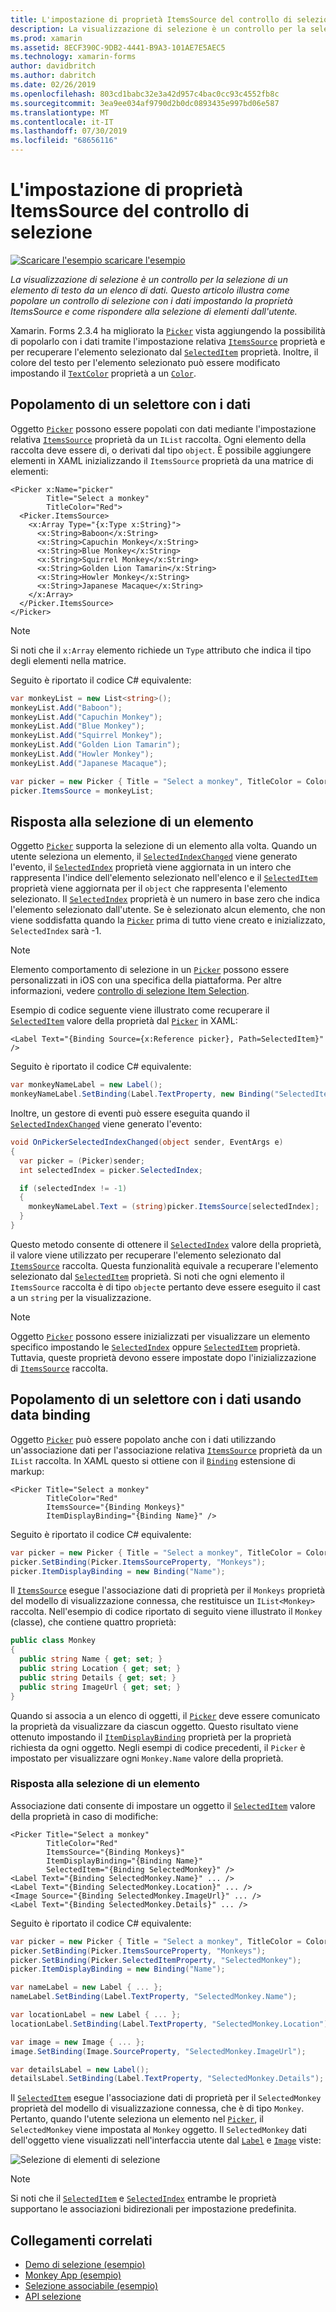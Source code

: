 ```yaml
---
title: L'impostazione di proprietà ItemsSource del controllo di selezione
description: La visualizzazione di selezione è un controllo per la selezione di un elemento di testo da un elenco di dati. Questo articolo illustra come popolare un controllo di selezione con i dati impostando la proprietà ItemsSource e come rispondere alla selezione di elementi dall'utente.
ms.prod: xamarin
ms.assetid: 8ECF390C-9DB2-4441-B9A3-101AE7E5AEC5
ms.technology: xamarin-forms
author: davidbritch
ms.author: dabritch
ms.date: 02/26/2019
ms.openlocfilehash: 803cd1babc32e3a42d957c4bac0cc93c4552fb8c
ms.sourcegitcommit: 3ea9ee034af9790d2b0dc0893435e997bd06e587
ms.translationtype: MT
ms.contentlocale: it-IT
ms.lasthandoff: 07/30/2019
ms.locfileid: "68656116"
---
```

# <a name="setting-a-pickers-itemssource-property"></a>L'impostazione di proprietà ItemsSource del controllo di selezione

[![Scaricare l'esempio](~/media/shared/download.png) scaricare l'esempio](https://docs.microsoft.com/samples/xamarin/xamarin-forms-samples/userinterface-monkeyapppicker)

_La visualizzazione di selezione è un controllo per la selezione di un elemento di testo da un elenco di dati. Questo articolo illustra come popolare un controllo di selezione con i dati impostando la proprietà ItemsSource e come rispondere alla selezione di elementi dall'utente._

Xamarin. Forms 2.3.4 ha migliorato la [`Picker`](xref:Xamarin.Forms.Picker) vista aggiungendo la possibilità di popolarlo con i dati tramite l'impostazione relativa [`ItemsSource`](xref:Xamarin.Forms.Picker.ItemsSource) proprietà e per recuperare l'elemento selezionato dal [`SelectedItem`](xref:Xamarin.Forms.Picker.SelectedItem) proprietà. Inoltre, il colore del testo per l'elemento selezionato può essere modificato impostando il [`TextColor`](xref:Xamarin.Forms.Picker.TextColor) proprietà a un [`Color`](xref:Xamarin.Forms.Color).

## <a name="populating-a-picker-with-data"></a>Popolamento di un selettore con i dati

Oggetto [`Picker`](xref:Xamarin.Forms.Picker) possono essere popolati con dati mediante l'impostazione relativa [`ItemsSource`](xref:Xamarin.Forms.Picker.ItemsSource) proprietà da un `IList` raccolta. Ogni elemento della raccolta deve essere di, o derivati dal tipo `object`. È possibile aggiungere elementi in XAML inizializzando il `ItemsSource` proprietà da una matrice di elementi:

```xaml
<Picker x:Name="picker"
        Title="Select a monkey"
        TitleColor="Red">
  <Picker.ItemsSource>
    <x:Array Type="{x:Type x:String}">
      <x:String>Baboon</x:String>
      <x:String>Capuchin Monkey</x:String>
      <x:String>Blue Monkey</x:String>
      <x:String>Squirrel Monkey</x:String>
      <x:String>Golden Lion Tamarin</x:String>
      <x:String>Howler Monkey</x:String>
      <x:String>Japanese Macaque</x:String>
    </x:Array>
  </Picker.ItemsSource>
</Picker>
```

> [!NOTE]
> Si noti che il `x:Array` elemento richiede un `Type` attributo che indica il tipo degli elementi nella matrice.

Seguito è riportato il codice C# equivalente:

```csharp
var monkeyList = new List<string>();
monkeyList.Add("Baboon");
monkeyList.Add("Capuchin Monkey");
monkeyList.Add("Blue Monkey");
monkeyList.Add("Squirrel Monkey");
monkeyList.Add("Golden Lion Tamarin");
monkeyList.Add("Howler Monkey");
monkeyList.Add("Japanese Macaque");

var picker = new Picker { Title = "Select a monkey", TitleColor = Color.Red };
picker.ItemsSource = monkeyList;
```

## <a name="responding-to-item-selection"></a>Risposta alla selezione di un elemento

Oggetto [`Picker`](xref:Xamarin.Forms.Picker) supporta la selezione di un elemento alla volta. Quando un utente seleziona un elemento, il [`SelectedIndexChanged`](xref:Xamarin.Forms.Picker.SelectedIndexChanged) viene generato l'evento, il [`SelectedIndex`](xref:Xamarin.Forms.Picker.SelectedIndex) proprietà viene aggiornata in un intero che rappresenta l'indice dell'elemento selezionato nell'elenco e il [`SelectedItem`](xref:Xamarin.Forms.Picker.SelectedItem) proprietà viene aggiornata per il `object` che rappresenta l'elemento selezionato. Il [`SelectedIndex`](xref:Xamarin.Forms.Picker.SelectedIndex) proprietà è un numero in base zero che indica l'elemento selezionato dall'utente. Se è selezionato alcun elemento, che non viene soddisfatta quando la [`Picker`](xref:Xamarin.Forms.Picker) prima di tutto viene creato e inizializzato, `SelectedIndex` sarà -1.

> [!NOTE]
> Elemento comportamento di selezione in un [`Picker`](xref:Xamarin.Forms.Picker) possono essere personalizzati in iOS con una specifica della piattaforma. Per altre informazioni, vedere [controllo di selezione Item Selection](~/xamarin-forms/platform/ios/picker-selection.md).

Esempio di codice seguente viene illustrato come recuperare il [`SelectedItem`](xref:Xamarin.Forms.Picker.SelectedItem) valore della proprietà dal [`Picker`](xref:Xamarin.Forms.Picker) in XAML:

```xaml
<Label Text="{Binding Source={x:Reference picker}, Path=SelectedItem}" />
```

Seguito è riportato il codice C# equivalente:

```csharp
var monkeyNameLabel = new Label();
monkeyNameLabel.SetBinding(Label.TextProperty, new Binding("SelectedItem", source: picker));
```

Inoltre, un gestore di eventi può essere eseguita quando il [`SelectedIndexChanged`](xref:Xamarin.Forms.Picker.SelectedIndexChanged) viene generato l'evento:

```csharp
void OnPickerSelectedIndexChanged(object sender, EventArgs e)
{
  var picker = (Picker)sender;
  int selectedIndex = picker.SelectedIndex;

  if (selectedIndex != -1)
  {
    monkeyNameLabel.Text = (string)picker.ItemsSource[selectedIndex];
  }
}
```

Questo metodo consente di ottenere il [`SelectedIndex`](xref:Xamarin.Forms.Picker.SelectedIndex) valore della proprietà, il valore viene utilizzato per recuperare l'elemento selezionato dal [`ItemsSource`](xref:Xamarin.Forms.Picker.ItemsSource) raccolta. Questa funzionalità equivale a recuperare l'elemento selezionato dal [`SelectedItem`](xref:Xamarin.Forms.Picker.SelectedItem) proprietà. Si noti che ogni elemento il `ItemsSource` raccolta è di tipo `object`e pertanto deve essere eseguito il cast a un `string` per la visualizzazione.

> [!NOTE]
> Oggetto [`Picker`](xref:Xamarin.Forms.Picker) possono essere inizializzati per visualizzare un elemento specifico impostando le [`SelectedIndex`](xref:Xamarin.Forms.Picker.SelectedIndex) oppure [`SelectedItem`](xref:Xamarin.Forms.Picker.SelectedItem) proprietà. Tuttavia, queste proprietà devono essere impostate dopo l'inizializzazione di [`ItemsSource`](xref:Xamarin.Forms.Picker.ItemsSource) raccolta.

## <a name="populating-a-picker-with-data-using-data-binding"></a>Popolamento di un selettore con i dati usando data binding

Oggetto [`Picker`](xref:Xamarin.Forms.Picker) può essere popolato anche con i dati utilizzando un'associazione dati per l'associazione relativa [`ItemsSource`](xref:Xamarin.Forms.Picker.ItemsSource) proprietà da un `IList` raccolta. In XAML questo si ottiene con il [`Binding`](xref:Xamarin.Forms.Xaml.BindingExtension) estensione di markup:

```xaml
<Picker Title="Select a monkey"
        TitleColor="Red"
        ItemsSource="{Binding Monkeys}"
        ItemDisplayBinding="{Binding Name}" />
```

Seguito è riportato il codice C# equivalente:

```csharp
var picker = new Picker { Title = "Select a monkey", TitleColor = Color.Red };
picker.SetBinding(Picker.ItemsSourceProperty, "Monkeys");
picker.ItemDisplayBinding = new Binding("Name");
```

Il [`ItemsSource`](xref:Xamarin.Forms.Picker.ItemsSource) esegue l'associazione dati di proprietà per il `Monkeys` proprietà del modello di visualizzazione connessa, che restituisce un `IList<Monkey>` raccolta. Nell'esempio di codice riportato di seguito viene illustrato il `Monkey` (classe), che contiene quattro proprietà:

```csharp
public class Monkey
{
  public string Name { get; set; }
  public string Location { get; set; }
  public string Details { get; set; }
  public string ImageUrl { get; set; }
}
```

Quando si associa a un elenco di oggetti, il [`Picker`](xref:Xamarin.Forms.Picker) deve essere comunicato la proprietà da visualizzare da ciascun oggetto. Questo risultato viene ottenuto impostando il [`ItemDisplayBinding`](xref:Xamarin.Forms.Picker.ItemDisplayBinding) proprietà per la proprietà richiesta da ogni oggetto. Negli esempi di codice precedenti, il `Picker` è impostato per visualizzare ogni `Monkey.Name` valore della proprietà.

### <a name="responding-to-item-selection"></a>Risposta alla selezione di un elemento

Associazione dati consente di impostare un oggetto il [`SelectedItem`](xref:Xamarin.Forms.Picker.SelectedItem) valore della proprietà in caso di modifiche:

```xaml
<Picker Title="Select a monkey"
        TitleColor="Red"
        ItemsSource="{Binding Monkeys}"
        ItemDisplayBinding="{Binding Name}"
        SelectedItem="{Binding SelectedMonkey}" />
<Label Text="{Binding SelectedMonkey.Name}" ... />
<Label Text="{Binding SelectedMonkey.Location}" ... />
<Image Source="{Binding SelectedMonkey.ImageUrl}" ... />
<Label Text="{Binding SelectedMonkey.Details}" ... />
```

Seguito è riportato il codice C# equivalente:

```csharp
var picker = new Picker { Title = "Select a monkey", TitleColor = Color.Red };
picker.SetBinding(Picker.ItemsSourceProperty, "Monkeys");
picker.SetBinding(Picker.SelectedItemProperty, "SelectedMonkey");
picker.ItemDisplayBinding = new Binding("Name");

var nameLabel = new Label { ... };
nameLabel.SetBinding(Label.TextProperty, "SelectedMonkey.Name");

var locationLabel = new Label { ... };
locationLabel.SetBinding(Label.TextProperty, "SelectedMonkey.Location");

var image = new Image { ... };
image.SetBinding(Image.SourceProperty, "SelectedMonkey.ImageUrl");

var detailsLabel = new Label();
detailsLabel.SetBinding(Label.TextProperty, "SelectedMonkey.Details");
```

Il [`SelectedItem`](xref:Xamarin.Forms.Picker.SelectedItem) esegue l'associazione dati di proprietà per il `SelectedMonkey` proprietà del modello di visualizzazione connessa, che è di tipo `Monkey`. Pertanto, quando l'utente seleziona un elemento nel [`Picker`](xref:Xamarin.Forms.Picker), il `SelectedMonkey` viene impostata al `Monkey` oggetto. Il `SelectedMonkey` dati dell'oggetto viene visualizzati nell'interfaccia utente dal [`Label`](xref:Xamarin.Forms.Label) e [`Image`](xref:Xamarin.Forms.Image) viste:

![](populating-itemssource-images/monkeys.png "Selezione di elementi di selezione")

> [!NOTE]
> Si noti che il [`SelectedItem`](xref:Xamarin.Forms.Picker.SelectedItem) e [`SelectedIndex`](xref:Xamarin.Forms.Picker.SelectedIndex) entrambe le proprietà supportano le associazioni bidirezionali per impostazione predefinita.

## <a name="related-links"></a>Collegamenti correlati

- [Demo di selezione (esempio)](https://docs.microsoft.com/samples/xamarin/xamarin-forms-samples/userinterface-pickerdemo)
- [Monkey App (esempio)](https://docs.microsoft.com/samples/xamarin/xamarin-forms-samples/userinterface-monkeyapppicker)
- [Selezione associabile (esempio)](https://docs.microsoft.com/samples/xamarin/xamarin-forms-samples/userinterface-bindablepicker)
- [API selezione](xref:Xamarin.Forms.Picker)
